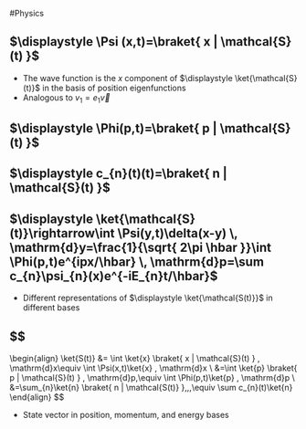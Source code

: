 #Physics 
## $\displaystyle \Psi (x,t)=\braket{ x | \mathcal{S}(t) }$
* The wave function is the $\displaystyle x$ component of $\displaystyle \ket{\mathcal{S}(t)}$ in the basis of position eigenfunctions
* Analogous to $\displaystyle v_{1}=e_{1}\vec{v}$
## $\displaystyle \Phi(p,t)=\braket{ p | \mathcal{S}(t) }$
## $\displaystyle c_{n}(t)(t)=\braket{ n | \mathcal{S}(t) }$
## $\displaystyle \ket{\mathcal{S}(t)}\rightarrow\int \Psi(y,t)\delta(x-y) \, \mathrm{d}y=\frac{1}{\sqrt{ 2\pi \hbar }}\int \Phi(p,t)e^{ipx/\hbar} \, \mathrm{d}p=\sum c_{n}\psi_{n}(x)e^{-iE_{n}t/\hbar}$
* Different representations of $\displaystyle \ket{\mathcal{S(t)}}$ in different bases
## $$
\begin{align}
\ket{S(t)} &= \int \ket{x} \braket{ x | \mathcal{S}(t) }  \, \mathrm{d}x\equiv \int \Psi(x,t)\ket{x}  \, \mathrm{d}x \\
&=\int \ket{p} \braket{ p | \mathcal{S}(t) }  \, \mathrm{d}p\,\equiv    \int \Phi(p,t)\ket{p}  \, \mathrm{d}p \\
&=\sum_{n}\ket{n} \braket{ n | \mathcal{S(t)} }\,\,\,\equiv \sum c_{n}(t)\ket{n} 
\end{align}
$$
* State vector in position, momentum, and energy bases